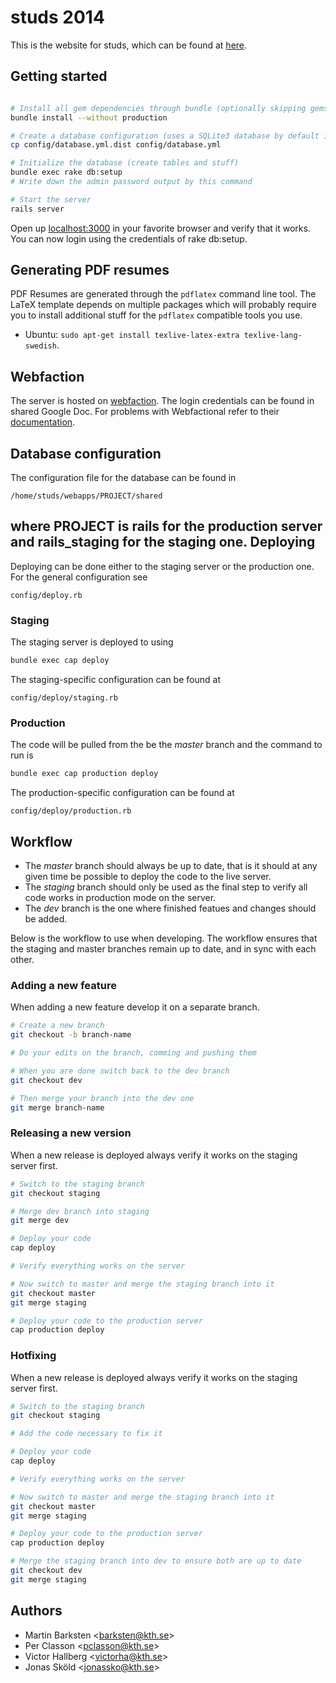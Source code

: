 studs 2014
==========

This is the website for studs, which can be found at [here](http://studs.datasektionen.se).


Getting started
---------------

```bash

# Install all gem dependencies through bundle (optionally skipping gems required in production)
bundle install --without production

# Create a database configuration (uses a SQLite3 database by default in dev environments)
cp config/database.yml.dist config/database.yml

# Initialize the database (create tables and stuff)
bundle exec rake db:setup
# Write down the admin password output by this command

# Start the server
rails server
```

Open up [localhost:3000](http://0.0.0.0:3000/) in your favorite browser and verify that it works.
You can now login using the credentials of rake db:setup.

Generating PDF resumes
----------------------

PDF Resumes are generated through the `pdflatex` command line tool.
The LaTeX template depends on multiple packages which will probably require you to install
additional stuff for the `pdflatex` compatible tools you use.

* Ubuntu: `sudo apt-get install texlive-latex-extra texlive-lang-swedish`.

Webfaction
----------

The server is hosted on [webfaction](http://www.webfaction.com). The login credentials can be found in shared
Google Doc. For problems with Webfactional refer to their [documentation](https://docs.webfaction.com/software/index.html).

Database configuration
----------------------

The configuration file for the database can be found in 

    /home/studs/webapps/PROJECT/shared

where PROJECT is rails for the production server and rails_staging for the staging one. 
Deploying
---------

Deploying can be done either to the staging server or the production one. For the general configuration see

    config/deploy.rb

### Staging

The staging server is deployed to using

```bash
bundle exec cap deploy
```

The staging-specific configuration can be found at

    config/deploy/staging.rb

### Production

The code will be pulled from the be the *master* branch and the command to run is

```bash
bundle exec cap production deploy
```

The production-specific configuration can be found at

    config/deploy/production.rb

Workflow
--------

* The *master* branch should always be up to date, that is it should at any given time be possible to deploy the code to the live server.
* The *staging* branch should only be used as the final step to verify all code works in production mode on the server.
* The *dev* branch is the one where finished featues and changes should be added.

Below is the workflow to use when developing. The workflow ensures that the staging and master branches remain up to date, and in sync with each other.

### Adding a new feature

When adding a new feature develop it on a separate branch.

```bash
# Create a new branch
git checkout -b branch-name

# Do your edits on the branch, comming and pushing them

# When you are done switch back to the dev branch
git checkout dev

# Then merge your branch into the dev one
git merge branch-name
```

### Releasing a new version

When a new release is deployed always verify it works on the staging server first.

```bash
# Switch to the staging branch
git checkout staging

# Merge dev branch into staging
git merge dev

# Deploy your code
cap deploy

# Verify everything works on the server

# Now switch to master and merge the staging branch into it
git checkout master
git merge staging

# Deploy your code to the production server
cap production deploy
```

### Hotfixing

When a new release is deployed always verify it works on the staging server first.

```bash
# Switch to the staging branch
git checkout staging

# Add the code necessary to fix it

# Deploy your code
cap deploy

# Verify everything works on the server

# Now switch to master and merge the staging branch into it
git checkout master
git merge staging

# Deploy your code to the production server
cap production deploy

# Merge the staging branch into dev to ensure both are up to date
git checkout dev
git merge staging
```

Authors
-------

* Martin Barksten <<barksten@kth.se>>
* Per Classon <<pclasson@kth.se>>
* Victor Hallberg <<victorha@kth.se>>
* Jonas Sköld <<jonassko@kth.se>>